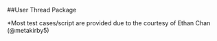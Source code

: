 ##User Thread Package

*Most test cases/script are provided due to the courtesy of Ethan Chan (@metakirby5)
